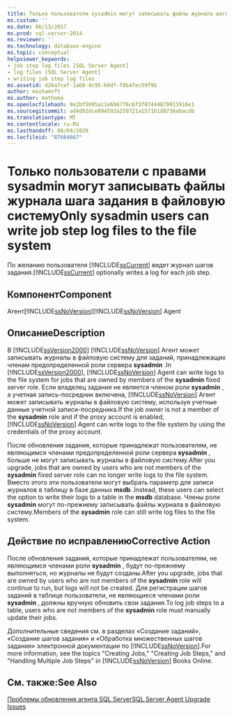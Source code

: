 ```yaml
---
title: Только пользователи sysadmin могут записывать файлы журнала шагов задания в файловую систему | Документация Майкрософт
ms.custom: ''
ms.date: 06/13/2017
ms.prod: sql-server-2014
ms.reviewer: ''
ms.technology: database-engine
ms.topic: conceptual
helpviewer_keywords:
- job step log files [SQL Server Agent]
- log files [SQL Server Agent]
- writing job step log files
ms.assetid: d26a7cef-1a60-4c95-b9df-f8b4fec59f9b
author: mashamsft
ms.author: mathoma
ms.openlocfilehash: 9e2bf5095ac1e6b67f6c6f3f87444879913916e1
ms.sourcegitcommit: ad4d92dce894592a259721a1571b1d8736abacdb
ms.translationtype: MT
ms.contentlocale: ru-RU
ms.lasthandoff: 08/04/2020
ms.locfileid: "87664667"
---
```

# <a name="only-sysadmin-users-can-write-job-step-log-files-to-the-file-system"></a><span data-ttu-id="7911a-102">Только пользователи с правами sysadmin могут записывать файлы журнала шага задания в файловую систему</span><span class="sxs-lookup"><span data-stu-id="7911a-102">Only sysadmin users can write job step log files to the file system</span></span>
  <span data-ttu-id="7911a-103">По желанию пользователя [!INCLUDE[ssCurrent](../../includes/sscurrent-md.md)] ведет журнал шагов задания.</span><span class="sxs-lookup"><span data-stu-id="7911a-103">[!INCLUDE[ssCurrent](../../includes/sscurrent-md.md)] optionally writes a log for each job step.</span></span>  
  
## <a name="component"></a><span data-ttu-id="7911a-104">Компонент</span><span class="sxs-lookup"><span data-stu-id="7911a-104">Component</span></span>  
 <span data-ttu-id="7911a-105">Агент[!INCLUDE[ssNoVersion](../../includes/ssnoversion-md.md)]</span><span class="sxs-lookup"><span data-stu-id="7911a-105">[!INCLUDE[ssNoVersion](../../includes/ssnoversion-md.md)] Agent</span></span>  
  
## <a name="description"></a><span data-ttu-id="7911a-106">Описание</span><span class="sxs-lookup"><span data-stu-id="7911a-106">Description</span></span>  
 <span data-ttu-id="7911a-107">В [!INCLUDE[ssVersion2000](../../includes/ssversion2000-md.md)] [!INCLUDE[ssNoVersion](../../includes/ssnoversion-md.md)] Агент может записывать журналы в файловую систему для заданий, принадлежащих членам предопределенной роли сервера **sysadmin** .</span><span class="sxs-lookup"><span data-stu-id="7911a-107">In [!INCLUDE[ssVersion2000](../../includes/ssversion2000-md.md)], [!INCLUDE[ssNoVersion](../../includes/ssnoversion-md.md)] Agent can write logs to the file system for jobs that are owned by members of the **sysadmin** fixed server role.</span></span> <span data-ttu-id="7911a-108">Если владелец задания не является членом роли **sysadmin** , а учетная запись-посредник включена, [!INCLUDE[ssNoVersion](../../includes/ssnoversion-md.md)] Агент может записывать журналы в файловую систему, используя учетные данные учетной записи-посредника.</span><span class="sxs-lookup"><span data-stu-id="7911a-108">If the job owner is not a member of the **sysadmin** role and if the proxy account is enabled, [!INCLUDE[ssNoVersion](../../includes/ssnoversion-md.md)] Agent can write logs to the file system by using the credentials of the proxy account.</span></span>  
  
 <span data-ttu-id="7911a-109">После обновления задания, которые принадлежат пользователям, не являющимся членами предопределенной роли сервера **sysadmin** , больше не могут записывать журналы в файловую систему.</span><span class="sxs-lookup"><span data-stu-id="7911a-109">After you upgrade, jobs that are owned by users who are not members of the **sysadmin** fixed server role can no longer write logs to the file system.</span></span> <span data-ttu-id="7911a-110">Вместо этого эти пользователи могут выбрать параметр для записи журналов в таблицу в базе данных **msdb** .</span><span class="sxs-lookup"><span data-stu-id="7911a-110">Instead, these users can select the option to write their logs to a table in the **msdb** database.</span></span> <span data-ttu-id="7911a-111">Члены роли **sysadmin** могут по-прежнему записывать файлы журнала в файловую систему.</span><span class="sxs-lookup"><span data-stu-id="7911a-111">Members of the **sysadmin** role can still write log files to the file system.</span></span>  
  
## <a name="corrective-action"></a><span data-ttu-id="7911a-112">Действие по исправлению</span><span class="sxs-lookup"><span data-stu-id="7911a-112">Corrective Action</span></span>  
 <span data-ttu-id="7911a-113">После обновления задания, которые принадлежат пользователям, не являющимся членами роли **sysadmin** , будут по-прежнему выполняться, но журналы не будут созданы.</span><span class="sxs-lookup"><span data-stu-id="7911a-113">After you upgrade, jobs that are owned by users who are not members of the **sysadmin** role will continue to run, but logs will not be created.</span></span> <span data-ttu-id="7911a-114">Для регистрации шагов заданий в таблице пользователи, не являющиеся членами роли **sysadmin** , должны вручную обновить свои задания.</span><span class="sxs-lookup"><span data-stu-id="7911a-114">To log job steps to a table, users who are not members of the **sysadmin** role must manually update their jobs.</span></span>  
  
 <span data-ttu-id="7911a-115">Дополнительные сведения см. в разделах «Создание заданий», «Создание шагов задания» и «Обработка множественных шагов задания» электронной документации по [!INCLUDE[ssNoVersion](../../includes/ssnoversion-md.md)].</span><span class="sxs-lookup"><span data-stu-id="7911a-115">For more information, see the topics "Creating Jobs," "Creating Job Steps," and "Handling Multiple Job Steps" in [!INCLUDE[ssNoVersion](../../includes/ssnoversion-md.md)] Books Online.</span></span>  
  
## <a name="see-also"></a><span data-ttu-id="7911a-116">См. также:</span><span class="sxs-lookup"><span data-stu-id="7911a-116">See Also</span></span>  
 [<span data-ttu-id="7911a-117">Проблемы обновления агента SQL Server</span><span class="sxs-lookup"><span data-stu-id="7911a-117">SQL Server Agent Upgrade Issues</span></span>](../../../2014/sql-server/install/sql-server-agent-upgrade-issues.md)  
  
  
